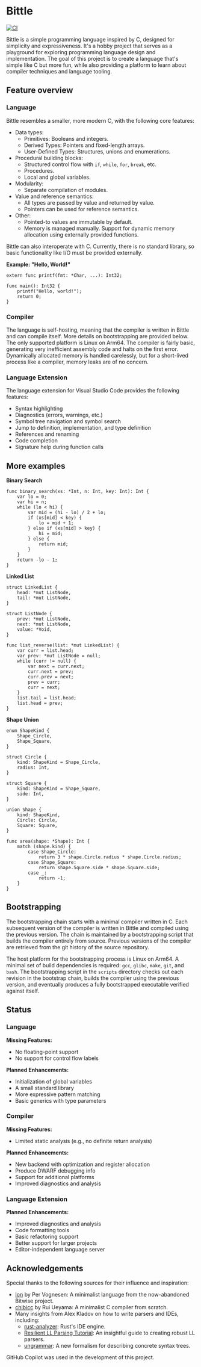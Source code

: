 # Bittle

[![CI](https://github.com/hchmr/bittle/actions/workflows/ci.yml/badge.svg)](https://github.com/hchmr/bittle/actions/workflows/ci.yml)

Bittle is a simple programming language inspired by C, designed for simplicity and expressiveness. It's a hobby project that serves as a playground for exploring programming language design and implementation. The goal of this project is to create a language that's simple like C but more fun, while also providing a platform to learn about compiler techniques and language tooling.

## Feature overview

### Language

Bittle resembles a smaller, more modern C, with the following core features:

- Data types:
    - Primitives: Booleans and integers.
    - Derived Types: Pointers and fixed-length arrays.
    - User-Defined Types: Structures, unions and enumerations.
- Procedural building blocks:
    - Structured control flow with `if`, `while`, `for`, `break`, etc.
    - Procedures.
    - Local and global variables.
- Modularity:
    - Separate compilation of modules.
- Value and reference semantics:
    - All types are passed by value and returned by value.
    - Pointers can be used for reference semantics.
- Other:
    - Pointed-to values are immutable by default.
    - Memory is managed manually. Support for dynamic memory allocation using externally provided functions.

Bittle can also interoperate with C. Currently, there is no standard library, so basic functionality like I/O must be provided externally.

**Example: "Hello, World!"**

```
extern func printf(fmt: *Char, ...): Int32;

func main(): Int32 {
    printf("Hello, world!");
    return 0;
}
```

### Compiler

The language is self-hosting, meaning that the compiler is written in Bittle and can compile itself. More details on bootstrapping are provided below. The only supported platform is Linux on Arm64. The compiler is fairly basic, generating very inefficient assembly code and halts on the first error. Dynamically allocated memory is handled carelessly, but for a short-lived process like a compiler, memory leaks are of no concern.

### Language Extension

The language extension for Visual Studio Code provides the following features:

- Syntax highlighting
- Diagnostics (errors, warnings, etc.)
- Symbol tree navigation and symbol search
- Jump to definition, implementation, and type definition
- References and renaming
- Code completion
- Signature help during function calls

## More examples

**Binary Search**
```
func binary_search(xs: *Int, n: Int, key: Int): Int {
    var lo = 0;
    var hi = n;
    while (lo < hi) {
        var mid = (hi - lo) / 2 + lo;
        if (xs[mid] < key) {
            lo = mid + 1;
        } else if (xs[mid] > key) {
            hi = mid;
        } else {
            return mid;
        }
    }
    return -lo - 1;
}
```

**Linked List**
```
struct LinkedList {
    head: *mut ListNode,
    tail: *mut ListNode,
}

struct ListNode {
    prev: *mut ListNode,
    next: *mut ListNode,
    value: *Void,
}

func list_reverse(list: *mut LinkedList) {
    var curr = list.head;
    var prev: *mut ListNode = null;
    while (curr != null) {
        var next = curr.next;
        curr.next = prev;
        curr.prev = next;
        prev = curr;
        curr = next;
    }
    list.tail = list.head;
    list.head = prev;
}
```

**Shape Union**
```
enum ShapeKind {
    Shape_Circle,
    Shape_Square,
}

struct Circle {
    kind: ShapeKind = Shape_Circle,
    radius: Int,
}

struct Square {
    kind: ShapeKind = Shape_Square,
    side: Int,
}

union Shape {
    kind: ShapeKind,
    Circle: Circle,
    Square: Square,
}

func area(shape: *Shape): Int {
    match (shape.kind) {
        case Shape_Circle:
            return 3 * shape.Circle.radius * shape.Circle.radius;
        case Shape_Square:
            return shape.Square.side * shape.Square.side;
        case _:
            return -1;
    }
}
```

## Bootstrapping

The bootstrapping chain starts with a minimal compiler written in C. Each subsequent version of the compiler is written in Bittle and compiled using the previous version. The chain is maintained by a bootstrapping script that builds the compiler entirely from source. Previous versions of the compiler are retrieved from the git history of the source repository.

The host platform for the bootstrapping process is Linux on Arm64. A minimal set of build dependencies is required: `gcc`, `glibc`, `make`, `git`, and `bash`. The bootstrapping script in the `scripts` directory checks out each revision in the bootstrap chain, builds the compiler using the previous version, and eventually produces a fully bootstrapped executable verified against itself.

## Status

### Language

**Missing Features:**

- No floating-point support
- No support for control flow labels

**Planned Enhancements:**

- Initialization of global variables
- A small standard library
- More expressive pattern matching
- Basic generics with type parameters

### Compiler

**Missing Features:**

- Limited static analysis (e.g., no definite return analysis)

**Planned Enhancements:**

- New backend with optimization and register allocation
- Produce DWARF debugging info
- Support for additional platforms
- Improved diagnostics and analysis

### Language Extension

**Planned Enhancements:**

- Improved diagnostics and analysis
- Code formatting tools
- Basic refactoring support
- Better support for larger projects
- Editor-independent language server

## Acknowledgements

Special thanks to the following sources for their influence and inspiration:

- [Ion](https://github.com/pervognsen/bitwise/blob/master/noir/noir/noir.ion) by Per Vognesen: A minimalist language from the now-abandoned Bitwise project.
- [chibicc](https://github.com/rui314/chibicc) by Rui Ueyama: A minimalist C compiler from scratch.
- Many insights from Alex Kladov on how to write parsers and IDEs, including:
    - [rust-analyzer](https://rust-analyzer.github.io/): Rust's IDE engine.
    - [Resilient LL Parsing Tutorial](https://matklad.github.io/2023/05/21/resilient-ll-parsing-tutorial.html): An insightful guide to creating robust LL parsers.
    - [ungrammar](https://rust-analyzer.github.io/blog/2020/10/24/introducing-ungrammar.html): A new formalism for describing concrete syntax trees.

GitHub Copilot was used in the development of this project.
